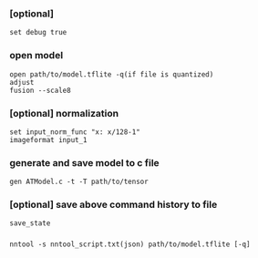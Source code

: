 ### [optional]
    set debug true
### open model
    open path/to/model.tflite -q(if file is quantized)
    adjust
    fusion --scale8
### [optional] normalization
    set input_norm_func "x: x/128-1"
    imageformat input_1
### generate and save model to c file
    gen ATModel.c -t -T path/to/tensor
### [optional] save above command history to file
    save_state
### 
    nntool -s nntool_script.txt(json) path/to/model.tflite [-q]
